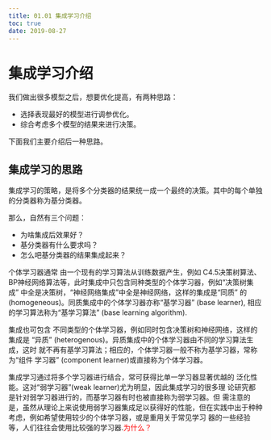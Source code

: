 ```yaml
---
title: 01.01 集成学习介绍
toc: true
date: 2019-08-27
---
```


# 集成学习介绍


我们做出很多模型之后，想要优化提高，有两种思路：

- 选择表现最好的模型进行调参优化。
- 综合考虑多个模型的结果来进行决策。

下面我们主要介绍后一种思路。


## 集成学习的思路

集成学习的策略，是将多个分类器的结果统一成一个最终的决策。其中的每个单独的分类器称为基分类器。

那么，自然有三个问题：

- 为啥集成后效果好？
- 基分类器有什么要求吗？
- 怎么吧基分类器的结果集成起来？





个体学习器通常 由一个现有的学习算法从训练数据产生，例如 C4.5决策树算法、BP神经网络算法等，此时集成中只包含同种类型的个体学习器，例如“决策树集成” 中全是决策树，“神经网络集成”中全是神经网络，这样的集成是“同质” 的(homogeneous)。同质集成中的个体学习器亦称“基学习器” (base learner), 相应的学习算法称为“基学习算法” (base learning algorithm).

集成也可包含 不同类型的个体学习器，例如同时包含决策树和神经网络，这样的集成是 “异质” (heterogenous)。异质集成中的个体学习器由不同的学习算法生成，这时 就不再有基学习算法；相应的，个体学习器一般不称为基学习器，常称为“组件 学习器” (component learner)或直接称为个体学习器。


集成学习通过将多个学习器进行结合，常可获得比单一学习器显著优越的 泛化性能。这对“弱学习器”(weak learner)尤为明显，因此集成学习的很多理 论研究都是针对弱学习器进行的，而基学习器有时也被直接称为弱学习器。但 需注意的是，虽然从理论上来说使用弱学习器集成足以获得好的性能，但在实践中出于种种考虑，例如希望使用较少的个体学习器，或是重用关于常见学习 器的一些经验等，人们往往会使用比较强的学习器.<span style="color:red;">为什么？</span>
